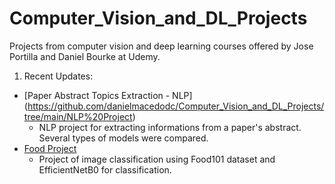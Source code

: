 # Computer_Vision_and_DL_Projects
Projects from computer vision and deep learning courses offered by Jose Portilla and Daniel Bourke at Udemy.

1. Recent Updates:
  * [Paper Abstract Topics Extraction - NLP] (https://github.com/danielmacedodc/Computer_Vision_and_DL_Projects/tree/main/NLP%20Project)
	* NLP project for extracting informations from a paper's abstract. Several types of models were compared.
  * [Food Project](https://github.com/danielmacedodc/Computer_Vision_and_DL_Projects/blob/main/Food%20Vision/Food_Vision.ipynb)
    * Project of image classification using Food101 dataset and EfficientNetB0 for classification.
